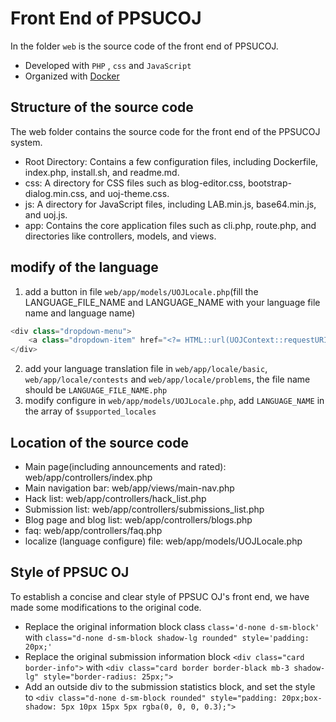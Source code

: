 # Front End of PPSUCOJ

In the folder ``web`` is the source code of the front end of PPSUCOJ.

- Developed with ``PHP`` , ``css`` and ``JavaScript``
- Organized with [Docker](https://www.docker.com/)

## Structure of the source code

The web folder contains the source code for the front end of the PPSUCOJ system. 
- Root Directory: Contains a few configuration files, including Dockerfile, index.php, install.sh, and readme.md.
- css: A directory for CSS files such as blog-editor.css, bootstrap-dialog.min.css, and uoj-theme.css.
- js: A directory for JavaScript files, including LAB.min.js, base64.min.js, and uoj.js.
- app: Contains the core application files such as cli.php, route.php, and directories like controllers, models, and views.

## modify of the language

1. add a button in file ``web/app/models/UOJLocale.php``(fill the LANGUAGE_FILE_NAME and LANGUAGE_NAME with your language file name and language name)

```PHP
<div class="dropdown-menu">
	<a class="dropdown-item" href="<?= HTML::url(UOJContext::requestURI(), array('params' => array('locale' => 'LANGUAGE_FILE_NAME'))) ?>">LANGUAGE_NAME</a>
</div>
```

2. add your language translation file in ``web/app/locale/basic``, ``web/app/locale/contests`` and ``web/app/locale/problems``, the file name should be ``LANGUAGE_FILE_NAME.php``
3. modify configure in ``web/app/models/UOJLocale.php``, add ``LANGUAGE_NAME`` in the array of ``$supported_locales``

## Location of the source code

- Main page(including announcements and rated): web/app/controllers/index.php
- Main navigation bar: web/app/views/main-nav.php
- Hack list: web/app/controllers/hack_list.php
- Submission list: web/app/controllers/submissions_list.php
- Blog page and blog list: web/app/controllers/blogs.php
- faq: web/app/controllers/faq.php
- localize (language configure) file: web/app/models/UOJLocale.php

## Style of PPSUC OJ

To establish a concise and clear style of PPSUC OJ's front end, we have made some modifications to the original code.
- Replace the original information block class ``class='d-none d-sm-block'`` with ``class="d-none d-sm-block shadow-lg rounded" style='padding: 20px;'``
- Replace the original submission information block ``<div class="card border-info">`` with ``<div class="card border border-black mb-3 shadow-lg" style="border-radius: 25px;">``
- Add an outside div to the submission statistics block, and set the style to ``<div class="d-none d-sm-block rounded" style="padding: 20px;box-shadow: 5px 10px 15px 5px rgba(0, 0, 0, 0.3);">``